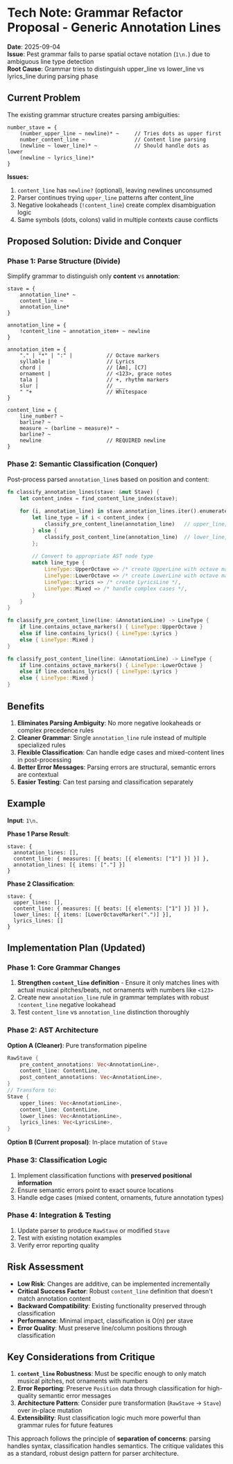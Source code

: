 # Tech Note: Grammar Refactor Proposal - Generic Annotation Lines

**Date**: 2025-09-04  
**Issue**: Pest grammar fails to parse spatial octave notation (`1\n.`) due to ambiguous line type detection  
**Root Cause**: Grammar tries to distinguish upper_line vs lower_line vs lyrics_line during parsing phase  

## Current Problem

The existing grammar structure creates parsing ambiguities:

```pest
number_stave = {
    (number_upper_line ~ newline)* ~     // Tries dots as upper first
    number_content_line ~                // Content line parsing
    (newline ~ lower_line)* ~            // Should handle dots as lower
    (newline ~ lyrics_line)*
}
```

**Issues:**
1. `content_line` has `newline?` (optional), leaving newlines unconsumed
2. Parser continues trying `upper_line` patterns after content_line
3. Negative lookaheads (`!content_line`) create complex disambiguation logic
4. Same symbols (dots, colons) valid in multiple contexts cause conflicts

## Proposed Solution: Divide and Conquer

### Phase 1: Parse Structure (Divide)
Simplify grammar to distinguish only **content** vs **annotation**:

```pest
stave = {
    annotation_line* ~
    content_line ~
    annotation_line*
}

annotation_line = {
    !content_line ~ annotation_item+ ~ newline
}

annotation_item = {
    "." | "*" | ":" |           // Octave markers
    syllable |                  // Lyrics  
    chord |                     // [Am], [C7]
    ornament |                  // <123>, grace notes
    tala |                      // +, rhythm markers
    slur |                      // ___
    " "+                        // Whitespace
}

content_line = {
    line_number? ~
    barline? ~
    measure ~ (barline ~ measure)* ~
    barline? ~
    newline                     // REQUIRED newline
}
```

### Phase 2: Semantic Classification (Conquer)
Post-process parsed `annotation_line`s based on position and content:

```rust
fn classify_annotation_lines(stave: &mut Stave) {
    let content_index = find_content_line_index(stave);
    
    for (i, annotation_line) in stave.annotation_lines.iter().enumerate() {
        let line_type = if i < content_index {
            classify_pre_content_line(annotation_line)   // upper_line, etc.
        } else {
            classify_post_content_line(annotation_line)  // lower_line, lyrics
        };
        
        // Convert to appropriate AST node type
        match line_type {
            LineType::UpperOctave => /* create UpperLine with octave markers */,
            LineType::LowerOctave => /* create LowerLine with octave markers */,
            LineType::Lyrics => /* create LyricsLine */,
            LineType::Mixed => /* handle complex cases */,
        }
    }
}

fn classify_pre_content_line(line: &AnnotationLine) -> LineType {
    if line.contains_octave_markers() { LineType::UpperOctave }
    else if line.contains_lyrics() { LineType::Lyrics }
    else { LineType::Mixed }
}

fn classify_post_content_line(line: &AnnotationLine) -> LineType {
    if line.contains_octave_markers() { LineType::LowerOctave }
    else if line.contains_lyrics() { LineType::Lyrics }
    else { LineType::Mixed }
}
```

## Benefits

1. **Eliminates Parsing Ambiguity**: No more negative lookaheads or complex precedence rules
2. **Cleaner Grammar**: Single `annotation_line` rule instead of multiple specialized rules
3. **Flexible Classification**: Can handle edge cases and mixed-content lines in post-processing
4. **Better Error Messages**: Parsing errors are structural, semantic errors are contextual
5. **Easier Testing**: Can test parsing and classification separately

## Example

**Input**: `1\n.`

**Phase 1 Parse Result**:
```
stave: {
  annotation_lines: [],
  content_line: { measures: [{ beats: [{ elements: ["1"] }] }] },
  annotation_lines: [{ items: ["."] }]
}
```

**Phase 2 Classification**:
```
stave: {
  upper_lines: [],
  content_line: { measures: [{ beats: [{ elements: ["1"] }] }] },
  lower_lines: [{ items: [LowerOctaveMarker(".")] }],
  lyrics_lines: []
}
```

## Implementation Plan (Updated)

### Phase 1: Core Grammar Changes
1. **Strengthen `content_line` definition** - Ensure it only matches lines with actual musical pitches/beats, not ornaments with numbers like `<123>`
2. Create new `annotation_line` rule in grammar templates with robust `!content_line` negative lookahead
3. Test `content_line` vs `annotation_line` distinction thoroughly

### Phase 2: AST Architecture 
**Option A (Cleaner)**: Pure transformation pipeline
```rust
RawStave {
    pre_content_annotations: Vec<AnnotationLine>,
    content_line: ContentLine,
    post_content_annotations: Vec<AnnotationLine>,
}
// Transform to:
Stave {
    upper_lines: Vec<AnnotationLine>,
    content_line: ContentLine, 
    lower_lines: Vec<AnnotationLine>,
    lyrics_lines: Vec<LyricsLine>,
}
```

**Option B (Current proposal)**: In-place mutation of `Stave`

### Phase 3: Classification Logic
1. Implement classification functions with **preserved positional information**
2. Ensure semantic errors point to exact source locations
3. Handle edge cases (mixed content, ornaments, future annotation types)

### Phase 4: Integration & Testing
1. Update parser to produce `RawStave` or modified `Stave`
2. Test with existing notation examples
3. Verify error reporting quality

## Risk Assessment

- **Low Risk**: Changes are additive, can be implemented incrementally
- **Critical Success Factor**: Robust `content_line` definition that doesn't match annotation content
- **Backward Compatibility**: Existing functionality preserved through classification
- **Performance**: Minimal impact, classification is O(n) per stave
- **Error Quality**: Must preserve line/column positions through classification

## Key Considerations from Critique

1. **`content_line` Robustness**: Must be specific enough to only match musical pitches, not ornaments with numbers
2. **Error Reporting**: Preserve `Position` data through classification for high-quality semantic error messages  
3. **Architecture Pattern**: Consider pure transformation (`RawStave` → `Stave`) over in-place mutation
4. **Extensibility**: Rust classification logic much more powerful than grammar rules for future features

This approach follows the principle of **separation of concerns**: parsing handles syntax, classification handles semantics. The critique validates this as a standard, robust design pattern for parser architecture.